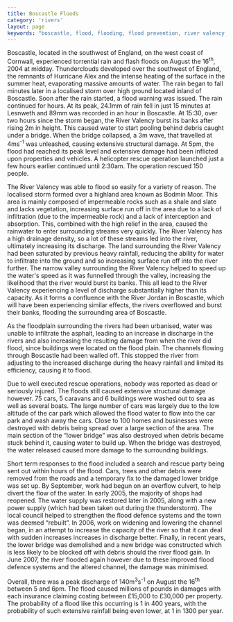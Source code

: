 ```yaml
---
title: Boscastle Floods
category: 'rivers'
layout: page
keywords: "boscastle, flood, flooding, flood prevention, river valency, river jordan"
---
```


Boscastle, located in the southwest of England, on the west coast of Cornwall, experienced torrential rain and flash floods on August the 16<sup>th</sup>, 2004 at midday. Thunderclouds developed over the southwest of England, the remnants of Hurricane Alex and the intense heating of the surface in the summer heat, evaporating massive amounts of water. The rain began to fall minutes later in a localised storm over high ground located inland of Boscastle. Soon after the rain started, a flood warning was issued. The rain continued for hours. At its peak, 24.1mm of rain fell in just 15 minutes at Lesnweth and 89mm was recorded in an hour in Boscastle. At 15:30, over two hours since the storm began, the River Valency burst its banks after rising 2m in height. This caused water to start pooling behind debris caught under a bridge. When the bridge collapsed, a 3m wave, that travelled at 4ms<sup>-1</sup> was unleashed, causing extensive structural damage. At 5pm, the flood had reached its peak level and extensive damage had been inflicted upon properties and vehicles. A helicopter rescue operation launched just a few hours earlier continued until 2:30am. The operation rescued 150 people.  

The River Valency was able to flood so easily for a variety of reason. The localised storm formed over a highland area known as Bodmin Moor. This area is mainly composed of impermeable rocks such as a shale and slate and lacks vegetation, increasing surface run off in the area due to a lack of infiltration (due to the impermeable rock) and a lack of interception and absorption. This, combined with the high relief in the area, caused the rainwater to enter surrounding streams very quickly. The River Valency has a high drainage density, so a lot of these streams led into the river, ultimately increasing its discharge. The land surrounding the River Valency had been saturated by previous heavy rainfall, reducing the ability for water to infiltrate into the ground and so increasing surface run off into the river further. The narrow valley surrounding the River Valency helped to speed up the water's speed as it was funnelled through the valley, increasing the likelihood that the river would burst its banks. This all lead to the River Valency experiencing a level of discharge substantially higher than its capacity. As it forms a confluence with the River Jordan in Boscastle, which will have been experiencing similar effects, the rivers overflowed and burst their banks, flooding the surrounding area of Boscastle.

As the floodplain surrounding the rivers had been urbanised, water was unable to infiltrate the asphalt, leading to an increase in discharge in the rivers and also increasing the resulting damage from when the river did flood, since buildings were located on the flood plain. The channels flowing through Boscastle had been walled off. This stopped the river from adjusting to the increased discharge during the heavy rainfall and limited its efficiency, causing it to flood.

Due to well executed rescue operations, nobody was reported as dead or seriously injured. The floods still caused extensive structural damage however. 75 cars, 5 caravans and 6 buildings were washed out to sea as well as several boats. The large number of cars was largely due to the low altitude of the car park which allowed the flood water to flow into the car park and wash away the cars. Close to 100 homes and businesses were destroyed with debris being spread over a large section of the area. The main section of the “lower bridge” was also destroyed when debris became stuck behind it, causing water to build up. When the bridge was destroyed, the water released caused more damage to the surrounding buildings. 

Short term responses to the flood included a search and rescue party being sent out within hours of the flood. Cars, trees and other debris were removed from the roads and a temporary fix to the damaged lower bridge was set up. By September, work had begun on an overflow culvert, to help divert the flow of the water. In early 2005, the majority of shops had reopened. The water supply was restored later in 2005, along with a new power supply (which had been taken out during the thunderstorm). The local council helped to strengthen the flood defence systems and the town was deemed “rebuilt”. In 2006, work on widening and lowering the channel began, in an attempt to increase the capacity of the river so that it can deal with sudden increases increases in discharge better. Finally, in recent years, the lower bridge was demolished and a new bridge was constructed which is less likely to be blocked off with debris should the river flood gain. In June 2007, the river flooded again however due to these improved flood defence systems and the altered channel, the damage was minimised. 

Overall, there was a peak discharge of 140m<sup>3</sup>s<sup>-1</sup> on August the 16<sup>th</sup> between 5 and 6pm. The flood caused millions of pounds in damages with each insurance claiming costing between £15,000 to £30,000 per property. The probability of a flood like this occurring is 1 in 400 years, with the probability of such extensive rainfall being even lower, at 1 in 1300 per year. 
